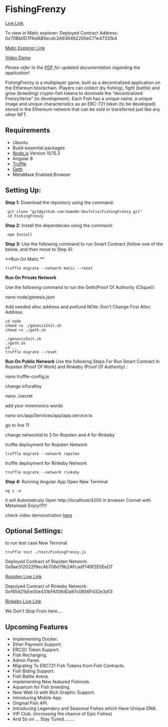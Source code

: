 # FishingFrenzy 
[Live Link](https://fishingfrenzy-rinkeby.netlify.com/)

To view in Matic explorer:
Deployed Contract Address: 0x70Bb0D7FAdAB5ecdc2A636462200eC71e47331b4

[Matic Explorer Link](https://explorer.testnet2.matic.network/address/0x70bb0d7fadab5ecdc2a636462200ec71e47331b4/transactions)


[Video Demo](https://youtu.be/SnMnXaY3r0M)

*Please refer to the [PDF](https://github.com/GameOn-Devfolio/FishingFrenzy/blob/master/FishingFrenzy-GameOasis.pdf) for updated documentation regarding the application!*


FishingFrenzy is a multiplayer game, built as a decentralized application on the Ethereum blockchain.
Players can collect (by fishing), fight (battle) and grow (breeding) crypto-fish tokens to dominate the “decentralized FrenzyVerse” (in development). Each Fish has a unique name, a unique image and unique characteristics as an ERC-721 token (to be developed) stored in the Ethereum network that can be sold or transferred just like any other NFT.

## Requirements

- Ubuntu
- Build-essential packages
- [Node.js](https://nodejs.org/) Version 10.15.3
- Angular 8
- [Truffle](https://www.trufflesuite.com/docs/truffle/overview)
- [Geth](https://www.trufflesuite.com/docs/truffle/overview)
- MetaMask Enabled Browser

## Setting Up:

**Step 1:** Download the repostory using the command:

```
 git clone "git@github.com:GameOn-Devfolio/FishingFrenzy.git"
 cd FishingFrenzy
```

**Step 2:** Install the dependecies using the command:

```
 npm Install
```
**Step 3:** Use the following command to run Smart Contract (follow one of the below, and then move to Step 4):

**Run On Matic **
```
truffle migrate --network matic --reset
```

**Run On Private Network**


 Use the following command to run the Geth(Proof Of Authority (Clique)):


 nano node/genesis.json

 
 Add needed alloc address and prefund
 NOte: Don't Change First Alloc Address
 
 
```
cd node
chmod +x ./genesisInit.sh
chmod +x ./geth.sh

./genesisInit.sh
./geth.sh
cd ..
truffle migrate --reset
```




**Run On Public Network**
Use the following Steps For Run Smart Contract In Ropsten (Proof Of Work) and Rinkeby (Proof Of Authority) :


nano truffle-config.js

change infuraKey

nano ./secret

add your mnemonics words

nano src/app/Services/app/app.service.ts

go to line 11

change networkid to 3 for Ropsten and 4 for Rinkeby

truffle deployment for Ropsten Network
```
truffle migrate --network ropsten
```
truffle deployment for Rinkeby Network
```
truffle migrate --network rinkeby
```



**Step 4:** Running Angular App
Open New Terminal
```
ng s -o
```


it will Automaticaly Open http://localhost/4200 in browser
Connet with Metamask 
Enjoy!!!!!!

check video demonstration [here](https://youtu.be/SnMnXaY3r0M)




## Optional Settings:

to run test case
New Terminal
```
truffle test ./test/FishingFrenzy.js
```


Deployed Contract of Ropsten Network: 0x9ae312022f9ec4b706d79b2AFcadf749f2E0EeD7


[Ropsten Live Link](https://fishingfrenzy-rinkeby.netlify.com/)



Depolyed Contract of Rinkeby Network: 0xf65d21bEe00e431bFA109dDa97c0B56Fd32e3d13



[Rinkeby Live Link](https://fishingfrenzy-ropsten.netlify.com/)



We Don't Stop From here....



## Upcoming Features
- Implementing Docker.
- Ether Payment Support.
- ERC20 Token Support.
- Fish Recharging.
- Admin Panel.
- Migrating To ERC721 Fish Tokens from Fish Contracts.
- Fish Biding Support.
- Fish Battle Arena.
- implementing New featured Fishrods.
- Aquarium for Fish breeding. 
- New Web Ui with Rich Graphic Support.
- Introducing Mobile App. 
- Original Fish API.
- Introducing Legendary and Seasonal Fishes which Have Unique DNA. 
- VIP Club. (increasing the chance of Epic Fishes) 
- And So on ... Stay Tuned.........
